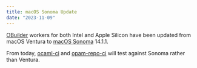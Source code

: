 ```yaml
---
title: macOS Sonoma Update
date: "2023-11-09"
---
```


[OBuilder](https://github.com/ocurrent/obuilder) workers for both Intel and Apple Silicon have been updated from macOS Ventura to [macOS Sonoma](https://www.apple.com/macos/sonoma/) 14.1.1.

From today, [ocaml-ci](https://ocaml.ci.dev) and [opam-repo-ci](https://opam.ci.ocaml.org) will test against Sonoma rather than Ventura.
